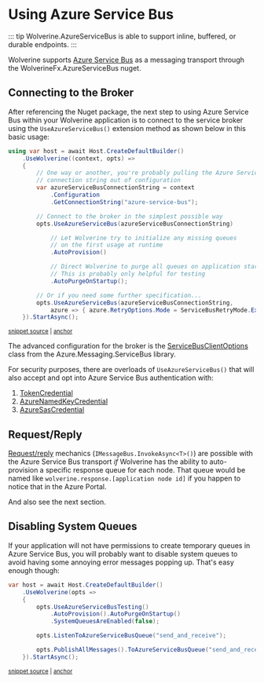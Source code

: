 # Using Azure Service Bus

::: tip
Wolverine.AzureServiceBus is able to support inline, buffered, or durable endpoints.
:::

Wolverine supports [Azure Service Bus](https://learn.microsoft.com/en-us/azure/service-bus-messaging/service-bus-messaging-overview) as a messaging transport through the WolverineFx.AzureServiceBus nuget.

## Connecting to the Broker

After referencing the Nuget package, the next step to using Azure Service Bus within your Wolverine
application is to connect to the service broker using the `UseAzureServiceBus()` extension
method as shown below in this basic usage:

<!-- snippet: sample_basic_connection_to_azure_service_bus -->
<a id='snippet-sample_basic_connection_to_azure_service_bus'></a>
```cs
using var host = await Host.CreateDefaultBuilder()
    .UseWolverine((context, opts) =>
    {
        // One way or another, you're probably pulling the Azure Service Bus
        // connection string out of configuration
        var azureServiceBusConnectionString = context
            .Configuration
            .GetConnectionString("azure-service-bus");

        // Connect to the broker in the simplest possible way
        opts.UseAzureServiceBus(azureServiceBusConnectionString)

            // Let Wolverine try to initialize any missing queues
            // on the first usage at runtime
            .AutoProvision()

            // Direct Wolverine to purge all queues on application startup.
            // This is probably only helpful for testing
            .AutoPurgeOnStartup();

        // Or if you need some further specification...
        opts.UseAzureServiceBus(azureServiceBusConnectionString,
            azure => { azure.RetryOptions.Mode = ServiceBusRetryMode.Exponential; });
    }).StartAsync();
```
<sup><a href='https://github.com/JasperFx/wolverine/blob/main/src/Transports/Azure/Wolverine.AzureServiceBus.Tests/DocumentationSamples.cs#L15-L42' title='Snippet source file'>snippet source</a> | <a href='#snippet-sample_basic_connection_to_azure_service_bus' title='Start of snippet'>anchor</a></sup>
<!-- endSnippet -->

The advanced configuration for the broker is the [ServiceBusClientOptions](https://learn.microsoft.com/en-us/dotnet/api/azure.messaging.servicebus.servicebusclientoptions?view=azure-dotnet) class from the Azure.Messaging.ServiceBus
library. 

For security purposes, there are overloads of `UseAzureServiceBus()` that will also accept and opt into Azure Service Bus authentication with:

1. [TokenCredential](https://learn.microsoft.com/en-us/dotnet/api/azure.core.tokencredential?view=azure-dotnet)
2. [AzureNamedKeyCredential](https://learn.microsoft.com/en-us/dotnet/api/azure.azurenamedkeycredential?view=azure-dotnet)
3. [AzureSasCredential](https://learn.microsoft.com/en-us/dotnet/api/azure.azuresascredential?view=azure-dotnet)

## Request/Reply

[Request/reply](https://www.enterpriseintegrationpatterns.com/patterns/messaging/RequestReply.html) mechanics (`IMessageBus.InvokeAsync<T>()`) are possible with the Azure Service Bus transport *if* Wolverine has the ability to auto-provision
a specific response queue for each node. That queue would be named like `wolverine.response.[application node id]` if you happen
to notice that in the Azure Portal.

And also see the next section. 

## Disabling System Queues

If your application will not have permissions to create temporary queues in Azure Service Bus, you will probably want
to disable system queues to avoid having some annoying error messages popping up. That's easy enough though:

<!-- snippet: sample_disable_system_queues_in_azure_service_bus -->
<a id='snippet-sample_disable_system_queues_in_azure_service_bus'></a>
```cs
var host = await Host.CreateDefaultBuilder()
    .UseWolverine(opts =>
    {
        opts.UseAzureServiceBusTesting()
            .AutoProvision().AutoPurgeOnStartup()
            .SystemQueuesAreEnabled(false);

        opts.ListenToAzureServiceBusQueue("send_and_receive");

        opts.PublishAllMessages().ToAzureServiceBusQueue("send_and_receive");
    }).StartAsync();
```
<sup><a href='https://github.com/JasperFx/wolverine/blob/main/src/Transports/Azure/Wolverine.AzureServiceBus.Tests/end_to_end.cs#L75-L89' title='Snippet source file'>snippet source</a> | <a href='#snippet-sample_disable_system_queues_in_azure_service_bus' title='Start of snippet'>anchor</a></sup>
<!-- endSnippet -->








